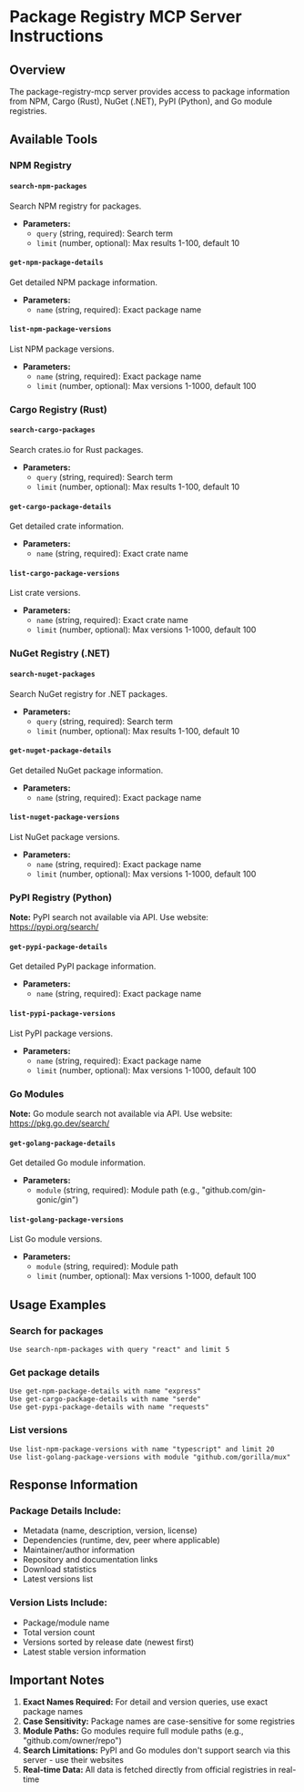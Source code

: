 # Package Registry MCP Server Instructions

## Overview

The package-registry-mcp server provides access to package information from NPM, Cargo (Rust), NuGet (.NET), PyPI (Python), and Go module registries.

## Available Tools

### NPM Registry

#### `search-npm-packages`

Search NPM registry for packages.

- **Parameters:**
  - `query` (string, required): Search term
  - `limit` (number, optional): Max results 1-100, default 10

#### `get-npm-package-details`

Get detailed NPM package information.

- **Parameters:**
  - `name` (string, required): Exact package name

#### `list-npm-package-versions`

List NPM package versions.

- **Parameters:**
  - `name` (string, required): Exact package name
  - `limit` (number, optional): Max versions 1-1000, default 100

### Cargo Registry (Rust)

#### `search-cargo-packages`

Search crates.io for Rust packages.

- **Parameters:**
  - `query` (string, required): Search term
  - `limit` (number, optional): Max results 1-100, default 10

#### `get-cargo-package-details`

Get detailed crate information.

- **Parameters:**
  - `name` (string, required): Exact crate name

#### `list-cargo-package-versions`

List crate versions.

- **Parameters:**
  - `name` (string, required): Exact crate name
  - `limit` (number, optional): Max versions 1-1000, default 100

### NuGet Registry (.NET)

#### `search-nuget-packages`

Search NuGet registry for .NET packages.

- **Parameters:**
  - `query` (string, required): Search term
  - `limit` (number, optional): Max results 1-100, default 10

#### `get-nuget-package-details`

Get detailed NuGet package information.

- **Parameters:**
  - `name` (string, required): Exact package name

#### `list-nuget-package-versions`

List NuGet package versions.

- **Parameters:**
  - `name` (string, required): Exact package name
  - `limit` (number, optional): Max versions 1-1000, default 100

### PyPI Registry (Python)

**Note:** PyPI search not available via API. Use website: https://pypi.org/search/

#### `get-pypi-package-details`

Get detailed PyPI package information.

- **Parameters:**
  - `name` (string, required): Exact package name

#### `list-pypi-package-versions`

List PyPI package versions.

- **Parameters:**
  - `name` (string, required): Exact package name
  - `limit` (number, optional): Max versions 1-1000, default 100

### Go Modules

**Note:** Go module search not available via API. Use website: https://pkg.go.dev/search/

#### `get-golang-package-details`

Get detailed Go module information.

- **Parameters:**
  - `module` (string, required): Module path (e.g., "github.com/gin-gonic/gin")

#### `list-golang-package-versions`

List Go module versions.

- **Parameters:**
  - `module` (string, required): Module path
  - `limit` (number, optional): Max versions 1-1000, default 100

## Usage Examples

### Search for packages

```
Use search-npm-packages with query "react" and limit 5
```

### Get package details

```
Use get-npm-package-details with name "express"
Use get-cargo-package-details with name "serde"
Use get-pypi-package-details with name "requests"
```

### List versions

```
Use list-npm-package-versions with name "typescript" and limit 20
Use list-golang-package-versions with module "github.com/gorilla/mux"
```

## Response Information

### Package Details Include:

- Metadata (name, description, version, license)
- Dependencies (runtime, dev, peer where applicable)
- Maintainer/author information
- Repository and documentation links
- Download statistics
- Latest versions list

### Version Lists Include:

- Package/module name
- Total version count
- Versions sorted by release date (newest first)
- Latest stable version information

## Important Notes

1. **Exact Names Required:** For detail and version queries, use exact package names
2. **Case Sensitivity:** Package names are case-sensitive for some registries
3. **Module Paths:** Go modules require full module paths (e.g., "github.com/owner/repo")
4. **Search Limitations:** PyPI and Go modules don't support search via this server - use their websites
5. **Real-time Data:** All data is fetched directly from official registries in real-time
